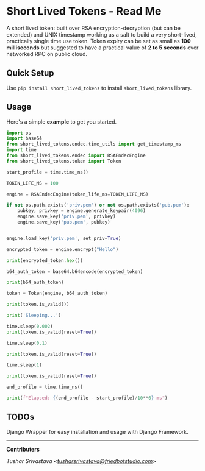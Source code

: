 # Short Lived Tokens - Read Me

A short lived token: built over RSA encryption-decryption (but can be extended) and UNIX timestamp working as a salt to build a very short-lived, practically
single time use token. Token expiry can be set as small as **100 milliseconds** but suggested to have a practical value of **2 to 5 seconds** over networked RPC on public cloud.

## Quick Setup

Use `pip install short_lived_tokens` to install `short_lived_tokens` library.

## Usage

Here's a simple **example** to get you started.

```py
import os
import base64
from short_lived_tokens.endec.time_utils import get_timestamp_ms
import time
from short_lived_tokens.endec import RSAEndecEngine
from short_lived_tokens.token import Token

start_profile = time.time_ns()

TOKEN_LIFE_MS = 100

engine = RSAEndecEngine(token_life_ms=TOKEN_LIFE_MS)

if not os.path.exists('priv.pem') or not os.path.exists('pub.pem'):
    pubkey, privkey = engine.generate_keypair(4096)
    engine.save_key('priv.pem', privkey)
    engine.save_key('pub.pem', pubkey)


engine.load_key('priv.pem', set_priv=True)

encrypted_token = engine.encrypt("Hello")

print(encrypted_token.hex())

b64_auth_token = base64.b64encode(encrypted_token)

print(b64_auth_token)

token = Token(engine, b64_auth_token)

print(token.is_valid())

print('Sleeping...')

time.sleep(0.002)
print(token.is_valid(reset=True))

time.sleep(0.1)

print(token.is_valid(reset=True))

time.sleep(1)

print(token.is_valid(reset=True))

end_profile = time.time_ns()

print(f"Elapsed: {(end_profile - start_profile)/10**6} ms")
```

## TODOs

Django Wrapper for easy installation and usage with Django Framework.

---

**Contributers**

_Tushar Srivastava <<tusharsrivastava@friedbotstudio.com>>_
